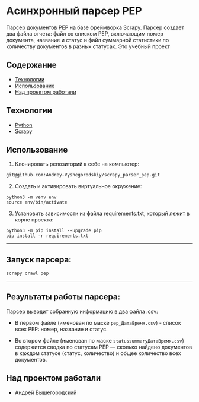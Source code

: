 # Aсинхронный парсер PEP
Парсер документов PEP на базе фреймворка Scrapy. Парсер создает два файла отчета: файл со списком PEP, включающим номер документа, название и статус и файл суммарной статистики по количеству документов в разных статусах. Это учебный проект

## Содержание
- [Технологии](#технологии)
- [Использование](#использование)
- [Над проектом работали](#над-проектом-работали)

## Технологии
- [Python](https://www.python.org/)
- [Scrapy](https://scrapy.org/)

## Использование
1. Клонировать репозиторий к себе на компьютер:

```bash
git@github.com:Andrey-Vyshegorodskiy/scrapy_parser_pep.git
```
2. Cоздать и активировать виртуальное окружение:

```
python3 -m venv env
source env/bin/activate
```
3. Установить зависимости из файла requirements.txt, который лежит в корне проекта:
```
python3 -m pip install --upgrade pip
pip install -r requirements.txt
```
___

## Запуск парсера:
```
scrapy crawl pep
```
___
## Результаты работы парсера:
Парсер выводит собранную информацию в два файла .csv:
- В первом файле (именован по маске `pep_ДатаВремя.csv`) - список всех PEP: номер, название и статус.
  

- Во втором файле (именован по маске `statussummaryДатаВремя.csv`) содержится сводка по статусам PEP — 
  сколько найдено документов в каждом статусе (статус, количество) и общее количество всех документов.

## Над проектом работали

- Андрей Вышегородский
